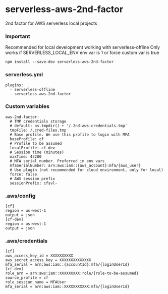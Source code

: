 # serverless-aws-2nd-factor
2nd factor for AWS serverless local projects

### Important
Recommended for local development working with serverless-offline
Only works if SERVERLESS_LOCAL_ENV env var is 1 or force custom var is true

```
npm install --save-dev serverless-aws-2nd-factor
```

### serverless.yml
```
plugins:
  - serverless-offline
  - serverless-aws-2nd-factor
```

### Custom variables
```
aws-2nd-factor:
  # TMP credentials storage
  # default: os.tmpdir() + '/.2nd-aws-credentials.tmp'
  tmpFile: /.cred-files.tmp
  # Base profile. We use this profile to login with MFA
  baseProfile: cf
  # Profile to be assumed
  localProfile: cf-dev
  # Session time (minutes)
  maxTime: 43200
  # MFA serial number. Preferred in env vars
  mfaSerialNumber: arn:aws:iam::{aws_account}:mfa/{aws_user}
  # Use plugin (not recommended for cloud environment, only for local)
  force: false
  # AWS session prefix
  sessionPrefix: cfsvl-
```

### .aws/config
```
[cf]
region = us-west-1
output = json
[cf-dev]
region = us-west-1
output = json
```

### .aws/credentials
```
[cf]
aws_access_key_id = XXXXXXXXXX
aws_secret_access_key = XXXXXXXXXXXXXX
mfa_serial = arn:aws:iam::{accountId}:mfa/{loginUserId}
[cf-dev]
role_arn = arn:aws:iam::XXXXXXXXX:role/{role-to-be-assumed}
source_profile = cf
role_session_name = MFAUser
mfa_serial = arn:aws:iam::XXXXXXXXXXX:mfa/{loginUserId}
```
